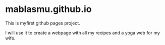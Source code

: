 # mablasmu.github.io

This is myfirst github pages project.

I will use it to create a webpage with all my recipes and a yoga web for my wife.
